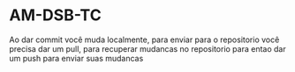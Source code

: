 # AM-DSB-TC

Ao dar commit você muda localmente, para enviar para o repositorio você precisa dar um pull, para recuperar mudancas no repositorio para entao dar um push para enviar suas mudancas
